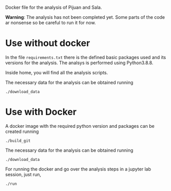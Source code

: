 Docker file for the analysis of Pijuan and Sala.

**Warning**: The analysis has not been completed yet. Some parts of the code ar nonsense so be careful to run it for now.

# Use without docker

In the file `requirements.txt` there is the defined basic packages used and its versions for the analysis. The analsys is performed using Python3.8.8.

Inside home, you will find all the analysis scripts.

The necessary data for the analysis can be obtained running

```
./download_data
```

# Use with Docker

A docker image with the required python version and packages can be created running

```
./build_git
```

The necessary data for the analysis can be obtained running

```
./download_data
```

For running the docker and go over the analysis steps in a jupyter lab session, just run,

```
./run
```

